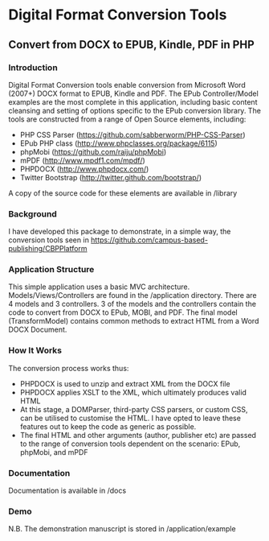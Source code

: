 # Digital Format Conversion Tools 
## Convert from DOCX to EPUB, Kindle, PDF in PHP

### Introduction
Digital Format Conversion tools enable conversion from Microsoft Word (2007+) DOCX format to EPUB, Kindle and PDF.
The EPub Controller/Model examples are the most complete in this application, including basic content cleansing and setting of options specific to the EPub conversion library.
The tools are constructed from a range of Open Source elements, including:
* PHP CSS Parser (https://github.com/sabberworm/PHP-CSS-Parser)
* EPub PHP class (http://www.phpclasses.org/package/6115)
* phpMobi (https://github.com/raiju/phpMobi)
* mPDF (http://www.mpdf1.com/mpdf/)
* PHPDOCX (http://www.phpdocx.com/)
* Twitter Bootstrap (http://twitter.github.com/bootstrap/)

A copy of the source code for these elements are available in /library

### Background
I have developed this package to demonstrate, in a simple way, the conversion tools seen in https://github.com/campus-based-publishing/CBPPlatform

### Application Structure
This simple application uses a basic MVC architecture. Models/Views/Controllers are found in the /application directory.
There are 4 models and 3 controllers. 3 of the models and the controllers contain the code to convert from DOCX to EPub, MOBI, and PDF.
The final model (TransformModel) contains common methods to extract HTML from a Word DOCX Document.

### How It Works
The conversion process works thus:
* PHPDOCX is used to unzip and extract XML from the DOCX file
* PHPDOCX applies XSLT to the XML, which ultimately produces valid HTML
* At this stage, a DOMParser, third-party CSS parsers, or custom CSS, can be utilised to customise the HTML. I have opted to leave these features out to keep the code as generic as possible.
* The final HTML and other arguments (author, publisher etc) are passed to the range of conversion tools dependent on the scenario: EPub, phpMobi, and mPDF

### Documentation
Documentation is available in /docs

### Demo
N.B. The demonstration manuscript is stored in /application/example